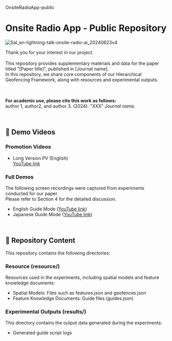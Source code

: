 OnsiteRadioApp-public

# Onsite Radio App - Public Repository

![SaI_en-lightning-talk-onsite-radio-ai_20240623v4](https://github.com/user-attachments/assets/93044dc5-4e42-4ae8-92bb-9ee7d0bd0fc3)

Thank you for your interest in our project.<br><br>
This repository provides supplementary materials and data for the paper titled "[Paper title]", published in [Journal name].<br>
In this repository, we share core components of our Hierarchical Geofencing Framework, along with resources and experimental outputs.

<br><br>
__For academic use, please cite this work as follows:__  
author 1, author2, and author 3. (2024). "XXX" _Journal name_.

<br>

## 🎥 Demo Videos

### Promotion Videos

* Long Version PV (English)  
[YouTube link](https://youtu.be/INGhIUPZE3k)

### Full Demos
The following screen recordings were captured from experiments conducted for our paper.  
Please refer to Section 4 for the detailed discussion.

* English Guide Mode ([YouTube link]())
* Japanese Guide Mode ([YouTube link]())


<br>

## 📁 Repository Content

This repository contains the following directories:


### Resource (resource/)

Resources used in the experiments, including spatial models and feature knowledge documents:

* Spatial Models: Files such as features.json and geofences.json
* Feature Knowledge Documents: Guide files (guides.json)

### Experimental Outputs (results/)

This directory contains the output data generated during the experiments:

* Generated guide script logs




